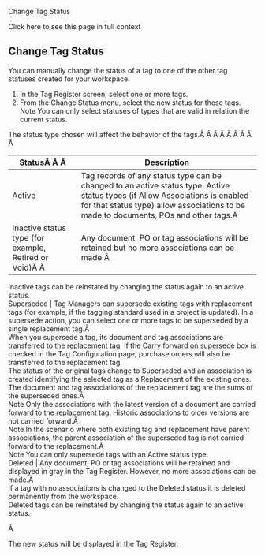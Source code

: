 Change Tag Status

Click here to see this page in full context

##  Change Tag Status

You can manually change the status of a tag to one of the other tag statuses
created for your workspace.

  1. In the Tag Register screen, select one or more tags. 
  2. From the Change Status menu, select the new status for these tags.  Note  You can only select statuses of types that are valid in relation the current status. 

The status type chosen will affect the behavior of the tags.Â Â Â Â Â Â Â Â Â

StatusÂ Â Â  |  Description   
---|---  
Active  |  Tag records of any status type can be changed to an active status type. Active status types (if Allow Associations is enabled for that status type) allow associations to be made to documents, POs and other tags.Â   
Inactive status type (for example, Retired or Void)Â Â  |  Any document, PO or tag associations will be retained but no more associations can be made.Â   
Inactive tags can be reinstated by changing the status again to an active
status.  
Superseded  |  Tag Managers can supersede existing tags with replacement tags (for example, if the tagging standard used in a project is updated). In a supersede action, you can select one or more tags to be superseded by a single replacement tag.Â   
When you supersede a tag, its document and tag associations are transferred to
the replacement tag. If the Carry forward on supersede box is checked in the
Tag Configuration page, purchase orders will also be transferred to the
replacement tag.  
The status of the original tags change to Superseded and an association is
created identifying the selected tag as a Replacement of the existing ones.
The document and tag associations of the replacement tag are the sums of the
superseded ones.Â  
Note  Only the associations with the latest version of a document are carried
forward to the replacement tag. Historic associations to older versions are
not carried forward.Â  
Note  In the scenario where both existing tag and replacement have parent
associations, the parent association of the superseded tag is not carried
forward to the replacement.Â  
Note  You can only supersede tags with an Active status type.  
Deleted  |  Any document, PO or tag associations will be retained and displayed in gray in the Tag Register. However, no more associations can be made.Â   
If a tag with no associations is changed to the Deleted status it is deleted
permanently from the workspace.  
Deleted tags can be reinstated by changing the status again to an active
status.  
  
Â

The new status will be displayed in the Tag Register.

